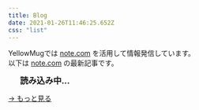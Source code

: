 ```yaml
---
title: Blog
date: 2021-01-26T11:46:25.652Z
css: "list"
---
```


YellowMugでは [note.com](https://note.com/yellow_mug) を活用して情報発信しています。<br>
以下は [note.com](https://note.com/yellow_mug) の最新記事です。

<ul id=rss><big><b>読み込み中...</b></big></ul>

[→ もっと見る](https://note.com/yellow_mug)

<script>
fetch("//api.rss2json.com/v1/api.json?rss_url=https%3A%2F%2Fnote.com%2Fyellow_mug%2Frss")
.then(function(response) {
  return response.json();
})
.then(function(json) {
  let data = json.items,
      html = "";
  for (value of data) {
   html = html+"<li><a href="+value.link+" target=_blank><h2>"+value.title+"</h2><time>"+value.pubDate+"</time></a></li>";
   rss.innerHTML = html;
  }
});
</script>